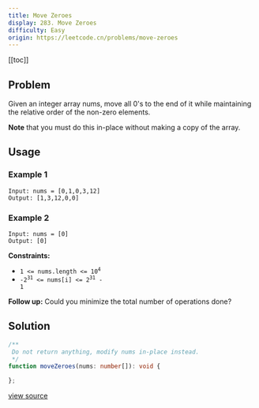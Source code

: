 ```yaml
---
title: Move Zeroes
display: 283. Move Zeroes
difficulty: Easy
origin: https://leetcode.cn/problems/move-zeroes
---
```


[[toc]]

## Problem

Given an integer array nums, move all 0&#39;s to the end of it while maintaining the relative order of the non-zero elements.

**Note** that you must do this in-place without making a copy of the array.

## Usage

### Example 1
```
Input: nums = [0,1,0,3,12]
Output: [1,3,12,0,0]
```
### Example 2
```
Input: nums = [0]
Output: [0]
```

**Constraints:**

- <code>1 &lt;= nums.length &lt;= 10<sup>4</sup></code>
- <code>-2<sup>31</sup> &lt;= nums[i] &lt;= 2<sup>31</sup> - 1</code>


**Follow up:** Could you minimize the total number of operations done?

## Solution

```ts
/**
 Do not return anything, modify nums in-place instead.
 */
function moveZeroes(nums: number[]): void {

};
```

[view source](https://leetcode.cn/problems/move-zeroes)
